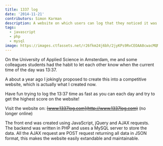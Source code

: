 ```yaml
---
title: 1337 log
date: '2014-11-21'
contributors: Simon Karman
description: A website on which users can log that they noticed it was 13:37
tags:
  - javascript
  - php
  - mysql
image: https://images.ctfassets.net/r26fkm24j6bh/2jyKPs9RvCEOAA8cwacMQM/ed5294e45f95cc48bc2181f987cf1088/1337log.png
---
```


On the University of Applied Science in Amsterdam, me and some colleagues students had the habit to let each other know when the current time of the day was 13:37.

A about a year ago I jokingly proposed to create this into a competitive website, which is actually what I created now.

Have fun trying to log the 13:37 time as fast as you can each day and try to get the highest score on the website!

Visit the website on: ~~[www.1337log.com](http://www.1337log.com)~~ (no longer online)

The front end was created using JavaScript, jQuery and AJAX requests. The backend was written in PHP and uses a MySQL server to store the data. All the AJAX request are POST request returning all data in JSON format, this makes the website easily extandable and maintainable.